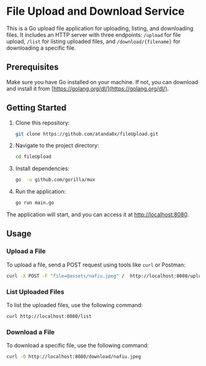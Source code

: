 # File Upload and Download Service

This is a Go upload file application for uploading, listing, and downloading files. It includes an HTTP server with three endpoints: `/upload` for file upload, `/list` for listing uploaded files, and `/download/{filename}` for downloading a specific file.

## Prerequisites

Make sure you have Go installed on your machine. If not, you can download and install it from [https://golang.org/dl/](https://golang.org/dl/).

## Getting Started

1. Clone this repository:

    ```bash
    git clone https://github.com/atanda0x/fileUpload.git
    ```

2. Navigate to the project directory:

    ```bash
    cd fileUpload
    ```

3. Install dependencies:

    ```bash
    go  -u github.com/gorilla/mux
    ```

4. Run the application:

    ```bash
    go run main.go
     ```

The application will start, and you can access it at [http://localhost:8080](http://localhost:8080).

## Usage

### Upload a File

To upload a file, send a POST request using tools like `curl` or Postman:

```bash
curl -X POST -F "file=@assets/nafiu.jpeg" /  http://localhost:8080/upload
```
### List Uploaded Files

To list the uploaded files, use the following command:

```bash
curl http://localhost:8080/list
```
### Download a File

To download a specific file, use the following command:

```bash
curl -O http://localhost:8080/download/nafiu.jpeg
```